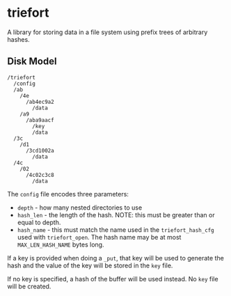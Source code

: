 # triefort

A library for storing data in a file system using prefix
trees of arbitrary hashes.

## Disk Model

```
/triefort
  /config
  /ab
    /4e
      /ab4ec9a2
        /data
    /a9
      /aba9aacf
        /key
        /data
  /3c
    /d1
      /3cd1002a
        /data
  /4c
    /02
      /4c02c3c8
        /data
```

The `config` file encodes three parameters:
  * `depth` - how many nested directories to use
  * `hash_len` - the length of the hash. NOTE: this must be
    greater than or equal to depth.
  * `hash_name` - this must match the name used in the
    `triefort_hash_cfg` used with `triefort_open`. The hash name may be at most
    `MAX_LEN_HASH_NAME` bytes long.

If a key is provided when doing a `_put`, that key will be used to generate the
hash and the value of the key will be stored in the `key` file.

If no key is specified, a hash of the buffer will be used instead. No `key`
file will be created.

